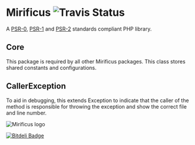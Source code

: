 # Mirificus ![Travis Status](https://api.travis-ci.org/SensibleUX/mirificus-core.png)

A [PSR-0](https://github.com/php-fig/fig-standards/blob/master/accepted/PSR-0.md), [PSR-1](https://github.com/php-fig/fig-standards/blob/master/accepted/PSR-1-basic-coding-standard.md) and [PSR-2](https://github.com/php-fig/fig-standards/blob/master/accepted/PSR-2-coding-style-guide.md) standards compliant PHP library.

## Core
This package is required by all other Mirificus packages. This class stores shared constants and configurations.

## CallerException
To aid in debugging, this extends Exception to indicate that the caller of the method is responsible for throwing the exception and show the correct file and line number.

![Mirificus logo](http://sensibleux.com/wp-content/uploads/2013/09/mirificus.png "Mirificus PHP Library")


[![Bitdeli Badge](https://d2weczhvl823v0.cloudfront.net/SensibleUX/mirificus-core/trend.png)](https://bitdeli.com/free "Bitdeli Badge")

